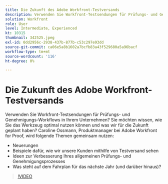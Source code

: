 ```yaml
---
title: Die Zukunft des Adobe Workfront-Testversands
description: Verwenden Sie Workfront-Testsendungen für Prüfungs- und Genehmigungs-Workflows in Ihrem Unternehmen? Merkwürdig, wie man das Beste aus dem Werkzeug und dem, was wir für die Zukunft geplant haben, macht.
solution: Workfront
role: User
level: Intermediate, Experienced
kt: 10315
thumbnail: 342525.jpeg
exl-id: 0dd2956c-2938-437b-877b-c53c297e93dd
source-git-commit: ca06e5a8b1602a7bcfb83a43f529680a5a96bacf
workflow-type: tm+mt
source-wordcount: '116'
ht-degree: 0%

---
```


# Die Zukunft des Adobe Workfront-Testversands

Verwenden Sie Workfront-Testsendungen für Prüfungs- und Genehmigungs-Workflows in Ihrem Unternehmen? Sie möchten wissen, wie Sie das Werkzeug optimal nutzen können und was wir für die Zukunft geplant haben? Caroline Ossmann, Produktmanager bei Adobe Workfront for Proof, wird folgende Themen gemeinsam nutzen:

* Neuerungen
* Beispiele dafür, wie wir unsere Kunden mithilfe von Testversand sehen
* Ideen zur Verbesserung Ihres allgemeinen Prüfungs- und Genehmigungsprozesses
* Was steht auf dem Fahrplan für das nächste Jahr (und darüber hinaus)?

>[!VIDEO](https://video.tv.adobe.com/v/342525/?quality=12&learn=on)
